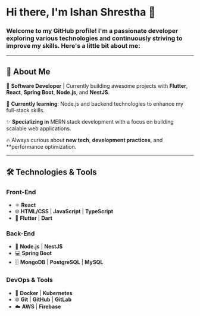 # Hi there, I'm Ishan Shrestha 👋

### Welcome to my GitHub profile! I'm a passionate developer exploring various technologies and continuously striving to improve my skills. Here's a little bit about me:

---

## 🚀 About Me

💼 **Software Developer** | Currently building awesome projects with **Flutter**, **React**, **Spring Boot**, **Node.js**, and **NestJS**.

🌱 **Currently learning**: Node.js and backend technologies to enhance my full-stack skills.

✨ **Specializing in** MERN stack development with a focus on building scalable web applications.

🔥 Always curious about **new tech**, **development practices**, and **performance optimization.

---

## 🛠️ Technologies & Tools

### Front-End
- ⚛️ **React**
- 🌐 **HTML/CSS** | **JavaScript** | **TypeScript**
- 📱 **Flutter** | **Dart**

### Back-End
- 🚀 **Node.js** | **NestJS**
- 💻 **Spring Boot**
- 🗄️ **MongoDB** | **PostgreSQL** | **MySQL**

### DevOps & Tools
- 🔧 **Docker** | **Kubernetes**
- 🌐 **Git** | **GitHub** | **GitLab**
- ☁️ **AWS** | **Firebase**

